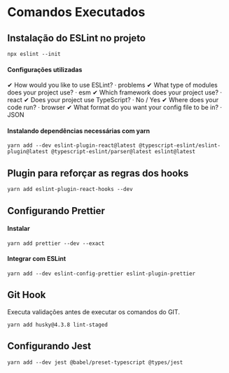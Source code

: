 # Comandos Executados

## Instalação do ESLint no projeto

`npx eslint --init`

#### Configurações utilizadas

✔ How would you like to use ESLint? · problems
✔ What type of modules does your project use? · esm
✔ Which framework does your project use? · react
✔ Does your project use TypeScript? · No / Yes
✔ Where does your code run? · browser
✔ What format do you want your config file to be in? · JSON

#### Instalando dependências necessárias com yarn

`yarn add --dev eslint-plugin-react@latest @typescript-eslint/eslint-plugin@latest @typescript-eslint/parser@latest eslint@latest`

## Plugin para reforçar as regras dos hooks

`yarn add eslint-plugin-react-hooks --dev`

## Configurando Prettier
#### Instalar
`yarn add prettier --dev --exact`

#### Integrar com ESLint
`yarn add --dev eslint-config-prettier eslint-plugin-prettier`

## Git Hook
Executa validações antes de executar os comandos do GIT.

`yarn add husky@4.3.8 lint-staged`

## Configurando Jest
`yarn add --dev jest @babel/preset-typescript @types/jest `